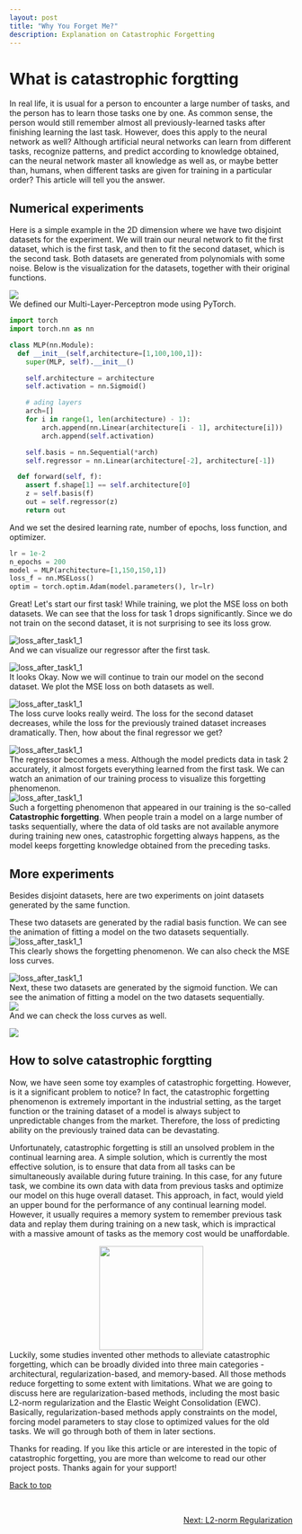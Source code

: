 ```yaml
---
layout: post
title: "Why You Forget Me?"
description: Explanation on Catastrophic Forgetting
---
```


What is catastrophic forgtting
============

In real life, it is usual for a person to encounter a large number of tasks, and the person has to learn those tasks one by one. As common sense, the person would still remember almost all previously-learned tasks after finishing learning the last task. However, does this apply to the neural network as well? Although artificial neural networks can learn from different tasks, recognize patterns, and predict according to knowledge obtained, can the neural network master all knowledge as well as, or maybe better than, humans, when different tasks are given for training in a particular order? This article will tell you the answer.


Numerical experiments
------------

Here is a simple example in the 2D dimension where we have two disjoint datasets for the experiment. We will train our neural network to fit the first dataset, which is the first task, and then to fit the second dataset, which is the second task. Both datasets are generated from polynomials with some noise. Below is the visualization for the datasets, together with their original functions.

<img src="https://github.com/zxllxz2/tempweb/blob/main/docs/assets/images/datasets1.png?raw=true" style="display:block;margin-left: auto;margin-right: auto"><img/><br>
We defined our Multi-Layer-Perceptron mode using PyTorch.

~~~python
import torch
import torch.nn as nn

class MLP(nn.Module):
  def __init__(self,architecture=[1,100,100,1]):
    super(MLP, self).__init__()   

    self.architecture = architecture
    self.activation = nn.Sigmoid()

    # ading layers
    arch=[]
    for i in range(1, len(architecture) - 1):
        arch.append(nn.Linear(architecture[i - 1], architecture[i]))            
        arch.append(self.activation)

    self.basis = nn.Sequential(*arch)
    self.regressor = nn.Linear(architecture[-2], architecture[-1])

  def forward(self, f):
    assert f.shape[1] == self.architecture[0]
    z = self.basis(f)
    out = self.regressor(z)
    return out
~~~

And we set the desired learning rate, number of epochs, loss function, and optimizer.

~~~python
lr = 1e-2
n_epochs = 200
model = MLP(architecture=[1,150,150,1])
loss_f = nn.MSELoss()
optim = torch.optim.Adam(model.parameters(), lr=lr)
~~~

Great! Let's start our first task! While training, we plot the MSE loss on both datasets. We can see that the loss for task 1 drops significantly. Since we do not train on the second dataset, it is not surprising to see its loss grow.

<img src="https://github.com/zxllxz2/tempweb/blob/main/docs/assets/images/loss_after_task1_1.jpg?raw=true" style="display:block;margin-left: auto;margin-right: auto" alt="loss_after_task1_1"><img/> <br>
And we can visualize our regressor after the first task.

<img src="https://github.com/zxllxz2/tempweb/blob/main/docs/assets/images/regressor_after_task1.png?raw=true" style="display:block;margin-left: auto;margin-right: auto" alt="loss_after_task1_1"><img/> <br>
It looks Okay. Now we will continue to train our model on the second dataset. We plot the MSE loss on both datasets as well.

<img src="https://github.com/zxllxz2/tempweb/blob/main/docs/assets/images/loss_after_task2_1.png?raw=true" style="display:block;margin-left: auto;margin-right: auto" alt="loss_after_task1_1"><img/> <br>
The loss curve looks really weird. The loss for the second dataset decreases, while the loss for the previously trained dataset increases dramatically. Then, how about the final regressor we get?

<img src="https://github.com/zxllxz2/tempweb/blob/main/docs/assets/images/regressor_after_task2.png?raw=true" style="display:block;margin-left: auto;margin-right: auto" alt="loss_after_task1_1"><img/> <br>
The regressor becomes a mess. Although the model predicts data in task 2 accurately, it almost forgets everything learned from the first task. We can watch an animation of our training process to visualize this forgetting phenomenon.<br>
<img src="https://github.com/zxllxz2/tempweb/blob/main/docs/assets/images/training1.gif?raw=true" style="display:block;margin-left: auto;margin-right: auto" alt="loss_after_task1_1"><img/> <br>
Such a forgetting phenomenon that appeared in our training is the so-called **Catastrophic forgetting**. When people train a model on a large number of tasks sequentially, where the data of old tasks are not available anymore during training new ones, catastrophic forgetting always happens, as the model keeps forgetting knowledge obtained from the preceding tasks.


More experiments
------------
Besides disjoint datasets, here are two experiments on joint datasets generated by the same function.

These two datasets are generated by the radial basis function. We can see the animation of fitting a model on the two datasets sequentially.<br>
<img src="https://github.com/zxllxz2/tempweb/blob/main/docs/assets/images/RBF_forgetting.gif?raw=true" style="display:block;margin-left: auto;margin-right: auto" alt="loss_after_task1_1"><img/><br>
This clearly shows the forgetting phenomenon. We can also check the MSE loss curves.

<img src="https://github.com/zxllxz2/tempweb/blob/main/docs/assets/images/same_func_loss.jpg?raw=true" style="display:block;margin-left: auto;margin-right: auto" alt="loss_after_task1_1"><img/><br>
Next, these two datasets are generated by the sigmoid function. We can see the animation of fitting a model on the two datasets sequentially.<br>
<img src="https://github.com/zxllxz2/tempweb/blob/main/docs/assets/images/sigmoid_forgetting.gif?raw=true" style="display:block;margin-left: auto;margin-right: auto"><img/><br>
And we can check the loss curves as well.

<img src="https://github.com/zxllxz2/tempweb/blob/main/docs/assets/images/same_func_loss2.jpg?raw=true" style="display:block;margin-left: auto;margin-right: auto"><img/>

How to solve catastrophic forgtting
----------------------

Now, we have seen some toy examples of catastrophic forgetting. However, is it a significant problem to notice? In fact, the catastrophic forgetting phenomenon is extremely important in the industrial setting, as the target function or the training dataset of a model is always subject to unpredictable changes from the market. Therefore, the loss of predicting ability on the previously trained data can be devastating.

Unfortunately, catastrophic forgetting is still an unsolved problem in the continual learning area. A simple solution, which is currently the most effective solution, is to ensure that data from all tasks can be simultaneously available during future training. In this case, for any future task, we combine its own data with data from previous tasks and optimize our model on this huge overall dataset. This approach, in fact, would yield an upper bound for the performance of any continual learning model. However, it usually requires a memory system to remember previous task data and replay them during training on a new task, which is impractical with a massive amount of tasks as the memory cost would be unaffordable.

<img src="https://github.com/zxllxz2/tempweb/blob/main/docs/assets/images/annoyed.jpg?raw=true" style="display:block;margin-left: auto;margin-right: auto" width="185"><img/><br>
Luckily, some studies invented other methods to alleviate catastrophic forgetting, which can be broadly divided into three main categories - architectural, regularization-based, and memory-based. All those methods reduce forgetting to some extent with limitations. What we are going to discuss here are regularization-based methods, including the most basic L2-norm regularization and the Elastic Weight Consolidation (EWC). Basically, regularization-based methods apply constraints on the model, forcing model parameters to stay close to optimized values for the old tasks. We will go through both of them in later sections.

Thanks for reading. If you like this article or are interested in the topic of catastrophic forgetting, you are more than welcome to read our other project posts. Thanks again for your support!

<a href="#top">Back to top</a>

<br>
<p style="text-align:right">
  <a href="../2_project">Next: L2-norm Regularization</a>
</p>
